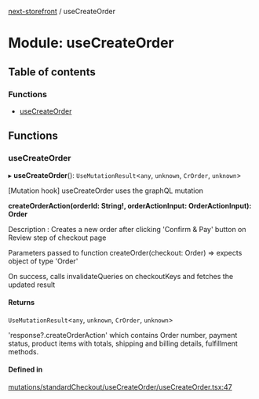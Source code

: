 [next-storefront](../README.md) / useCreateOrder

# Module: useCreateOrder

## Table of contents

### Functions

- [useCreateOrder](useCreateOrder.md#usecreateorder)

## Functions

### useCreateOrder

▸ **useCreateOrder**(): `UseMutationResult`<`any`, `unknown`, `CrOrder`, `unknown`\>

[Mutation hook] useCreateOrder uses the graphQL mutation

<b>createOrderAction(orderId: String!, orderActionInput: OrderActionInput): Order</b>

Description : Creates a new order after clicking 'Confirm & Pay' button on Review step of checkout page

Parameters passed to function createOrder(checkout: Order) => expects object of type 'Order'

On success, calls invalidateQueries on checkoutKeys and fetches the updated result

#### Returns

`UseMutationResult`<`any`, `unknown`, `CrOrder`, `unknown`\>

'response?.createOrderAction' which contains Order number, payment status, product items with totals, shipping and billing details, fulfillment methods.

#### Defined in

[mutations/standardCheckout/useCreateOrder/useCreateOrder.tsx:47](https://github.com/KiboSoftware/nextjs-storefront/blob/474c22ea/hooks/mutations/standardCheckout/useCreateOrder/useCreateOrder.tsx#L47)
